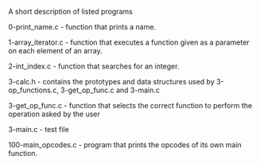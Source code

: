 A short description of listed programs

0-print_name.c -  function that prints a name.

1-array_iterator.c - function that executes a function given as a parameter on each element of an array.

2-int_index.c - function that searches for an integer.

3-calc.h - contains the prototypes and data structures used by 3-op_functions.c, 3-get_op_func.c and 3-main.c

3-get_op_func.c -  function that selects the correct function to perform the operation asked by the user

3-main.c - test file

100-main_opcodes.c - program that prints the opcodes of its own main function.
